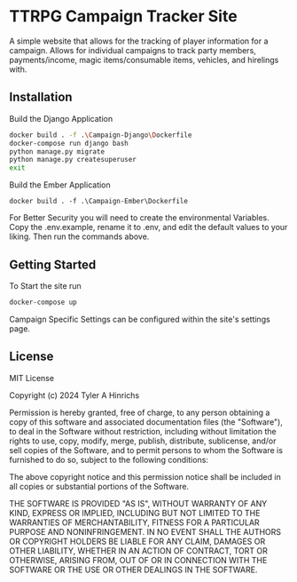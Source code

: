 # TTRPG Campaign Tracker Site
A simple website that allows for the tracking of player information for a campaign.  Allows for individual campaigns to track party members, payments/income, magic items/consumable items, vehicles, and hirelings with.

## Installation
Build the Django Application
```bash
docker build . -f .\Campaign-Django\Dockerfile
docker-compose run django bash
python manage.py migrate
python manage.py createsuperuser
exit
```
Build the Ember Application
```
docker build . -f .\Campaign-Ember\Dockerfile
```
For Better Security you will need to create the environmental Variables.  Copy the .env.example, rename it to .env, and edit the default values to your liking.  Then run the commands above.

## Getting Started
To Start the site run
```bash
docker-compose up
```
Campaign Specific Settings can be configured within the site's settings page.


## License
MIT License

Copyright (c) 2024 Tyler A Hinrichs

Permission is hereby granted, free of charge, to any person obtaining a copy
of this software and associated documentation files (the "Software"), to deal
in the Software without restriction, including without limitation the rights
to use, copy, modify, merge, publish, distribute, sublicense, and/or sell
copies of the Software, and to permit persons to whom the Software is
furnished to do so, subject to the following conditions:

The above copyright notice and this permission notice shall be included in all
copies or substantial portions of the Software.

THE SOFTWARE IS PROVIDED "AS IS", WITHOUT WARRANTY OF ANY KIND, EXPRESS OR
IMPLIED, INCLUDING BUT NOT LIMITED TO THE WARRANTIES OF MERCHANTABILITY,
FITNESS FOR A PARTICULAR PURPOSE AND NONINFRINGEMENT. IN NO EVENT SHALL THE
AUTHORS OR COPYRIGHT HOLDERS BE LIABLE FOR ANY CLAIM, DAMAGES OR OTHER
LIABILITY, WHETHER IN AN ACTION OF CONTRACT, TORT OR OTHERWISE, ARISING FROM,
OUT OF OR IN CONNECTION WITH THE SOFTWARE OR THE USE OR OTHER DEALINGS IN THE
SOFTWARE.